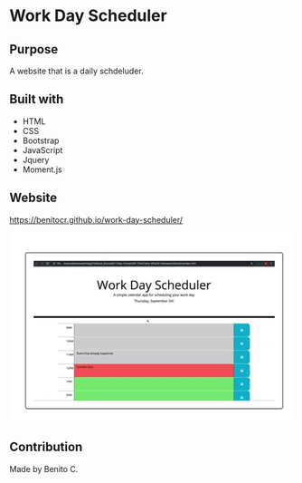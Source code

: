 # Work Day Scheduler

## Purpose
A website that is a daily schdeluder.

## Built with
* HTML
* CSS
* Bootstrap
* JavaScript
* Jquery
* Moment.js


## Website

https://benitocr.github.io/work-day-scheduler/

![page of work day scheduler](Develop/mokup.JPG)

## Contribution
Made by Benito C.
